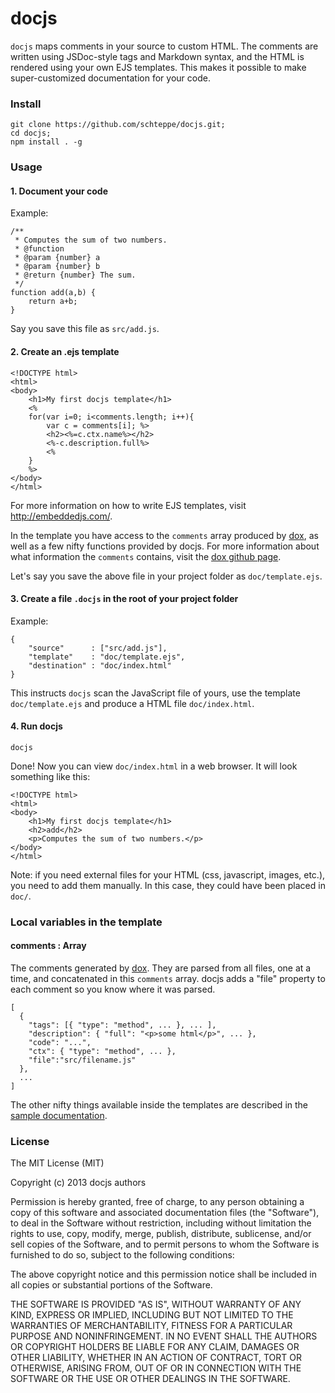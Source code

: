 # docjs

```docjs``` maps comments in your source to custom HTML. The comments are written using JSDoc-style tags and Markdown syntax, and the HTML is rendered using your own EJS templates. This makes it possible to make super-customized documentation for your code.

### Install
```
git clone https://github.com/schteppe/docjs.git;
cd docjs;
npm install . -g
```

### Usage
#### 1. Document your code
Example:
```
/**
 * Computes the sum of two numbers.
 * @function
 * @param {number} a
 * @param {number} b
 * @return {number} The sum.
 */
function add(a,b) {
    return a+b;
}
```
Say you save this file as ```src/add.js```.

#### 2. Create an .ejs template
```
<!DOCTYPE html>
<html>
<body>
    <h1>My first docjs template</h1>
    <%
    for(var i=0; i<comments.length; i++){
        var c = comments[i]; %>
        <h2><%=c.ctx.name%></h2>
        <%-c.description.full%>
        <%
    }
    %>
</body>
</html>
```
For more information on how to write EJS templates, visit http://embeddedjs.com/.

In the template you have access to the ```comments``` array produced by [dox](https://github.com/visionmedia/dox), as well as a few nifty functions provided by docjs. For more information about what information the ```comments``` contains, visit the [dox github page](https://github.com/visionmedia/dox).

Let's say you save the above file in your project folder as ```doc/template.ejs```.

#### 3. Create a file ```.docjs``` in the root of your project folder
Example:
```
{
    "source"      : ["src/add.js"],
    "template"    : "doc/template.ejs",
    "destination" : "doc/index.html"
}
```
This instructs ```docjs``` scan the JavaScript file of yours, use the template ```doc/template.ejs``` and produce a HTML file ```doc/index.html```.

#### 4. Run docjs
```
docjs
```
Done! Now you can view ```doc/index.html``` in a web browser. It will look something like this:
```
<!DOCTYPE html>
<html>
<body>
    <h1>My first docjs template</h1>
    <h2>add</h2>
    <p>Computes the sum of two numbers.</p>   
</body>
</html>
```

Note: if you need external files for your HTML (css, javascript, images, etc.), you need to add them manually. In this case, they could have been placed in ```doc/```.

### Local variables in the template

#### comments : Array
The comments generated by [dox](https://github.com/visionmedia/dox). They are parsed from all files, one at a time, and concatenated in this ```comments``` array. docjs adds a "file" property to each comment so you know where it was parsed.
```
[
  {
    "tags": [{ "type": "method", ... }, ... ],
    "description": { "full": "<p>some html</p>", ... },
    "code": "...",
    "ctx": { "type": "method", ... },
    "file":"src/filename.js"
  },
  ...
]
```
The other nifty things available inside the templates are described in the [sample documentation](doc/index.html).

### License
The MIT License (MIT)

Copyright (c) 2013 docjs authors

Permission is hereby granted, free of charge, to any person obtaining a copy
of this software and associated documentation files (the "Software"), to deal
in the Software without restriction, including without limitation the rights
to use, copy, modify, merge, publish, distribute, sublicense, and/or sell
copies of the Software, and to permit persons to whom the Software is
furnished to do so, subject to the following conditions:

The above copyright notice and this permission notice shall be included in
all copies or substantial portions of the Software.

THE SOFTWARE IS PROVIDED "AS IS", WITHOUT WARRANTY OF ANY KIND, EXPRESS OR
IMPLIED, INCLUDING BUT NOT LIMITED TO THE WARRANTIES OF MERCHANTABILITY,
FITNESS FOR A PARTICULAR PURPOSE AND NONINFRINGEMENT. IN NO EVENT SHALL THE
AUTHORS OR COPYRIGHT HOLDERS BE LIABLE FOR ANY CLAIM, DAMAGES OR OTHER
LIABILITY, WHETHER IN AN ACTION OF CONTRACT, TORT OR OTHERWISE, ARISING FROM,
OUT OF OR IN CONNECTION WITH THE SOFTWARE OR THE USE OR OTHER DEALINGS IN
THE SOFTWARE.
